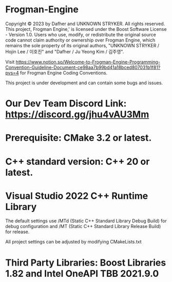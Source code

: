 # Frogman-Engine
Copyright © 2023 by Dafher and UNKNOWN STRYKER. All rights reserved. 
This project, Frogman Engine,' is licensed under the Boost Software License - Version 1.0. 
Users who use, modify, or redistribute the original source code cannot claim authority or ownership over Frogman Engine, which remains the sole property of its original authors, "UNKNOWN STRYKER / Hojin Lee / 이호진" and "Dafher / Ju Yeong Kim / 김주영".

Visit https://www.notion.so/Welcome-to-Frogman-Engine-Programming-Convention-Guideline-Document-ce98aa7b99bd41a18bced807031b1f81?pvs=4 for Frogman Engine Coding Conventions.

This project is under development and can contain some bugs and issues.

# Our Dev Team Discord Link: https://discord.gg/jhu4vAU3Mm

# Prerequisite: CMake 3.2 or latest.

# C++ standard version: C++ 20 or latest.

# Visual Studio 2022 C++ Runtime Library
The default settings use /MTd (Static C++ Standard Library Debug Build) for debug configuration and /MT (Static C++ Standard Library Release Build) for release.

All project settings can be adjusted by modifying CMakeLists.txt

# Third Party Libraries: Boost Libraries 1.82 and Intel OneAPI TBB 2021.9.0
